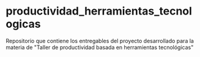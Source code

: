 # productividad_herramientas_tecnologicas
Repositorio que contiene los entregables del proyecto desarrollado para la materia de "Taller de productividad basada en herramientas tecnológicas"
